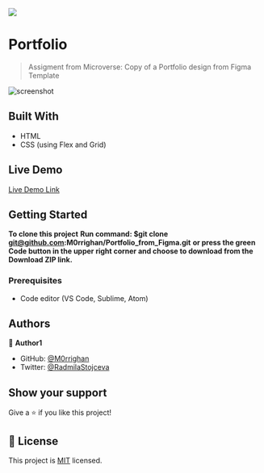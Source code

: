 ![](https://img.shields.io/badge/Microverse-blueviolet)

# Portfolio

> Assigment from Microverse: Copy of a Portfolio design from Figma Template

![screenshot](./screenshot.here)

## Built With

- HTML
- CSS (using Flex and Grid)

## Live Demo

[Live Demo Link](https://livelink)


## Getting Started

**To clone this project**
**Run command: $git clone git@github.com:M0rrighan/Portfolio_from_Figma.git**
**or press the green Code button in the upper right corner and choose to download from the Download ZIP link.**


### Prerequisites

- Code editor (VS Code, Sublime, Atom)

## Authors

👤 **Author1**

- GitHub: [@M0rrighan](https://github.com/M0rrighan)
- Twitter: [@RadmilaStojceva](https://twitter.com/RadmilaStojceva)


## Show your support

Give a ⭐️ if you like this project!

## 📝 License

This project is [MIT](./MIT.md) licensed.

